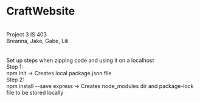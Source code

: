 # CraftWebsite
<br>
Project 3 IS 403
<br>
Breanna, Jake, Gabe, Lili
<br><br><br>
Set up steps when zipping code and using it on a localhost
<br>
Step 1:
<br>
npm init -> Creates local package.json file
<br>
Step 2:
<br>
npm install --save express -> Creates node_modules dir and package-lock file to be stored locally
